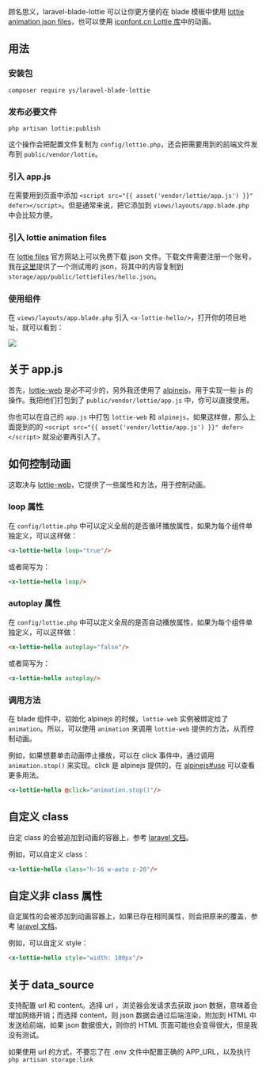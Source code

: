 顾名思义，laravel-blade-lottie 可以让你更方便的在 blade 模板中使用 [lottie animation json files](https://lottiefiles.com/)，也可以使用 [iconfont.cn Lottie 库](https://www.iconfont.cn/lotties/index)中的动画。

## 用法
### 安装包

    composer require ys/laravel-blade-lottie

### 发布必要文件

    php artisan lottie:publish

这个操作会把配置文件复制为 `config/lottie.php`，还会把需要用到的前端文件发布到 `public/vendor/lottie`。

### 引入 app.js
在需要用到页面中添加 `<script src="{{ asset('vendor/lottie/app.js') }}" defer></script>`。但是通常来说，把它添加到 `views/layouts/app.blade.php` 中会比较方便。

### 引入 lottie animation files
在 [lottie files](https://lottiefiles.com/) 官方网站上可以免费下载 json 文件。下载文件需要注册一个账号，我在[这里](https://raw.githubusercontent.com/yunshuaipeng/laravel-blade-lottie/main/resources/lottie-files/hello-lottie.json)提供了一个测试用的 json，将其中的内容复制到 `storage/app/public/lottiefiles/hello.json`。

### 使用组件
在 `views/layouts/app.blade.php` 引入 `<x-lottie-hello/>`，打开你的项目地址，就可以看到：

![](https://cdn.jsdelivr.net/gh/pys1992/storage@main/20210331110313.gif)

## 关于 app.js
首先，[lottie-web](https://github.com/airbnb/lottie-web) 是必不可少的，另外我还使用了 [alpinejs](https://github.com/alpinejs/alpine)，用于实现一些 js 的操作。我把他们打包到了 `public/vendor/lottie/app.js` 中，你可以直接使用。

你也可以在自己的 `app.js` 中打包 `lottie-web` 和 `alpinejs`，如果这样做，那么上面提到的的 `<script src="{{ asset('vendor/lottie/app.js') }}" defer></script>` 就没必要再引入了。

## 如何控制动画
这取决与 [lottie-web](https://github.com/airbnb/lottie-web#usage)，它提供了一些属性和方法，用于控制动画。

### loop 属性
在 `config/lottie.php` 中可以定义全局的是否循环播放属性，如果为每个组件单独定义，可以这样做：
```html
<x-lottie-hello loop="true"/>
```

或者简写为：

```html
<x-lottie-hello loop/>
```

### autoplay 属性
在 `config/lottie.php` 中可以定义全局的是否自动播放属性，如果为每个组件单独定义，可以这样做：
```html
<x-lottie-hello autoplay="false"/>
```

或者简写为：

```html
<x-lottie-hello autoplay/>
```

### 调用方法
在 blade 组件中，初始化 alpinejs 的时候，`lottie-web` 实例被绑定给了 `animation`。所以，可以使用 `animation` 来调用 `lottie-web` 提供的方法，从而控制动画。

例如，如果想要单击动画停止播放，可以在 click 事件中，通过调用 `animation.stop()` 来实现。click 是 alpinejs 提供的，在 [alpinejs#use](https://github.com/alpinejs/alpine#use) 可以查看更多用法。
```html
<x-lottie-hello @click="animation.stop()"/>
```

## 自定义 class
自定 class 的会被追加到动画的容器上，参考 [laravel 文档](https://laravel.com/docs/master/blade#default-merged-attributes)。

例如，可以自定义 class：
```html
<x-lottie-hello class="h-16 w-auto z-20"/>
```

## 自定义非 class 属性
自定属性的会被添加到动画容器上，如果已存在相同属性，则会把原来的覆盖，参考 [laravel 文档](https://laravel.com/docs/master/blade#non-class-attribute-merging)。

例如，可以自定义 style：
```html
<x-lottie-hello style="width: 100px"/>
```

## 关于 data_source
支持配置 url 和 content。选择 url ，浏览器会发请求去获取 json 数据，意味着会增加网络开销；而选择 content，则 json 数据会通过后端渲染，附加到 HTML 中发送给前端，如果 json 数据很大，则你的 HTML 页面可能也会变得很大，但是我没有测试。

如果使用 url 的方式，不要忘了在 .env 文件中配置正确的 APP_URL，以及执行 `php artisan storage:link`